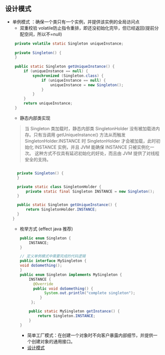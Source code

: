 ## 设计模式

- 单例模式 ：确保一个类只有一个实例，并提供该实例的全局访问点
  - 双重校验 volatile防止指令重排，即还没初始化完毕，但已经返回(提前分配空间，所以不=null)
   ```java
    private volatile static Singleton uniqueInstance;
    
    private Singleton() {
    }
    
    public static Singleton getUniqueInstance() {
        if (uniqueInstance == null) {
            synchronized (Singleton.class) {
                if (uniqueInstance == null) {
                    uniqueInstance = new Singleton();
                }
            }
        }
        return uniqueInstance;
    }
   ```
  -  静态内部类实现
  > 当 Singleton 类加载时，静态内部类 SingletonHolder 没有被加载进内存。只有当调用 getUniqueInstance() 方法从而触发 SingletonHolder.INSTANCE 时 SingletonHolder 才会被加载，此时初始化 INSTANCE 实例，并且 JVM 能确保 INSTANCE 只被实例化一次。
  这种方式不仅具有延迟初始化的好处，而且由 JVM 提供了对线程安全的支持。  
  ```java
  
    private Singleton() {
    }
  
    private static class SingletonHolder {
        private static final Singleton INSTANCE = new Singleton();
    }
  
    public static Singleton getUniqueInstance() {
        return SingletonHolder.INSTANCE;
    }
  }
  ```
  - 枚举方式 (effect java 推荐)
    ```java
    public enum Singleton {
    	INSTANCE;
    }
    ```
    ```java
    // 定义单例模式中需要完成的代码逻辑
    public interface MySingleton {
    void doSomething();
    }
    public enum Singleton implements MySingleton {
        INSTANCE {
          @Override
          public void doSomething() {
               System.out.println("complete singleton");
             }
         };
    
        public static MySingleton getInstance() {
            return Singleton.INSTANCE;
        }
    }
    ```
	-  简单工厂模式：在创建一个对象时不向客户暴露内部细节，并提供一个创建对象的通用接口。  
	- [设计模式](https://github.com/CyC2018/CS-Notes/blob/master/notes/%E8%AE%BE%E8%AE%A1%E6%A8%A1%E5%BC%8F.md)
